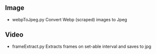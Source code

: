 ## Image
- webpToJpeg.py
Convert Webp (scraped) images to Jpeg

## Video
- frameExtract.py
Extracts frames on set-able interval and saves to jpg
